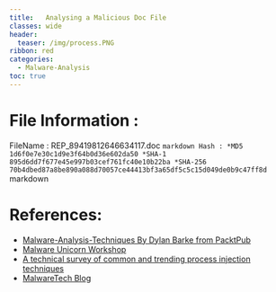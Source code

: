 ```yaml
---
title:   Analysing a Malicious Doc File
classes: wide
header:
  teaser: /img/process.PNG
ribbon: red
categories:
  - Malware-Analysis
toc: true
---
```


# File Information :
FileName : REP_89419812646634117.doc
``markdown
Hash :
	*MD5		1d6f0e7e30c1d9e3f64b0d36e602da50
	*SHA-1		895d6dd7f677e45e997b03cef761fc40e10b22ba
	*SHA-256	70b4dbed87a8be890a088d70057ce44413bf3a65df5c5c15d049de0b9c47ff8d
``markdown




# References:

* [Malware-Analysis-Techniques By Dylan Barke from PacktPub](https://www.packtpub.com/product/malware-analysis-techniques/9781839212277)
* [Malware Unicorn Workshop](https://malwareunicorn.org/workshops/peinjection.html#3)
* [A technical survey of common and trending process injection techniques](https://www.elastic.co/blog/ten-process-injection-techniques-technical-survey-common-and-trending-process)
* [MalwareTech Blog](https://www.malwaretech.com/2013/11/portable-executable-injection-for.html)











 



